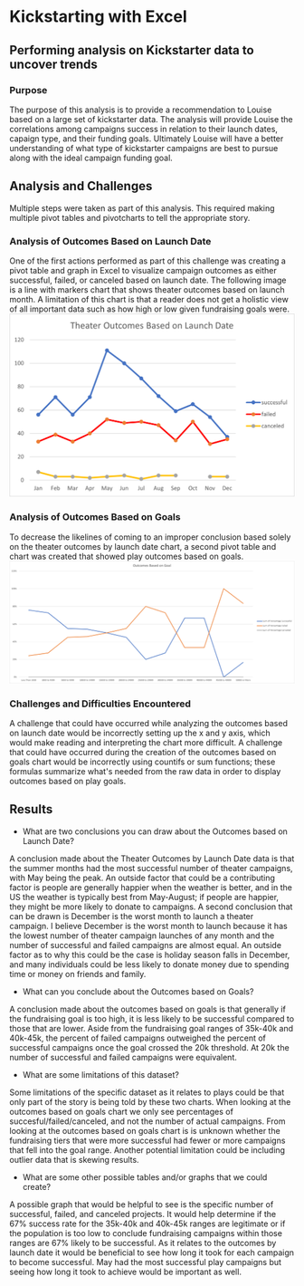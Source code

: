 # Kickstarting with Excel

## Performing analysis on Kickstarter data to uncover trends

### Purpose
The purpose of this analysis is to provide a recommendation to Louise based on a large set of kickstarter data.  The analysis will provide Louise the correlations among campaigns success in relation to their launch dates, capaign type, and their funding goals. Ultimately Louise will have a better understanding of what type of kickstarter campaigns are best to pursue along with the ideal campaign funding goal.

## Analysis and Challenges
Multiple steps were taken as part of this analysis.  This required making multiple pivot tables and pivotcharts to tell the appropriate story.  

### Analysis of Outcomes Based on Launch Date
One of the first actions performed as part of this challenge was creating a pivot table and graph in Excel to visualize campaign outcomes as either successful, failed, or canceled based on launch date.
The following image is a line with markers chart that shows theater outcomes based on launch month.  A limitation of this chart is that a reader does not get a holistic view of all important data such as how high or low given fundraising goals were.  
![Theater_Outcomes_vs_Launch.png](https://github.com/Jahill17/kickstarter-analysis/blob/24a36bb03a0cf55aa47ab6d24f6c7e504d68e9c8/Theater_Outcomes_vs_Launch.png)

### Analysis of Outcomes Based on Goals
To decrease the likelines of coming to an improper conclusion based solely on the theater outcomes by launch date chart, a second pivot table and chart was created that showed play outcomes based on goals. 
![Outcomes_vs_Goals.png](https://github.com/Jahill17/kickstarter-analysis/blob/24a36bb03a0cf55aa47ab6d24f6c7e504d68e9c8/Outcomes_vs_Goals.png)

### Challenges and Difficulties Encountered
A challenge that could have occurred while analyzing the outcomes based on launch date would be incorrectly setting up the x and y axis, which would make reading and interpreting the chart more difficult. A challenge that could have occurred during the creation of the outcomes based on goals chart would be incorrectly using countifs or sum functions; these formulas summarize what's needed from the raw data in order to display outcomes based on play goals.

## Results

- What are two conclusions you can draw about the Outcomes based on Launch Date?

A conclusion made about the Theater Outcomes by Launch Date data is that the summer months had the most successful number of theater campaigns, with May being the peak. An outside factor that could be a contributing factor is people are generally happier when the weather is better, and in the US the weather is typically best from May-August; if people are happier, they might be more likely to donate to campaigns.  A second conclusion that can be drawn is December is the worst month to launch a theater campaign.  I believe December is the worst month to launch because it has the lowest number of theater campaign launches of any month and the number of successful and failed campaigns are almost equal.  An outside factor as to why this could be the case is holiday season falls in December, and many individuals could be less likely to donate money due to spending time or money on friends and family. 

- What can you conclude about the Outcomes based on Goals?

A conclusion made about the outcomes based on goals is that generally if the fundraising goal is too high, it is less likely to be successful compared to those that are lower.  Aside from the fundraising goal ranges of 35k-40k and 40k-45k, the percent of failed campaigns outweighed the percent of successful campaigns once the goal crossed the 20k threshold. At 20k the number of successful and failed campaigns were equivalent.

- What are some limitations of this dataset?

Some limitations of the specific dataset as it relates to plays could be that only part of the story is being told by these two charts.  When looking at the outcomes based on goals chart we only see percentages of succesful/failed/canceled, and not the number of actual campaigns.  From looking at the outcomes based on goals chart is is unknown whether the fundraising tiers that were more successful had fewer or more campaigns that fell into the goal range.  Another potential limitation could be including outlier data that is skewing results.

- What are some other possible tables and/or graphs that we could create?

A possible graph that would be helpful to see is the specific number of successful, failed, and canceled projects.  It would help determine if the 67% success rate for the 35k-40k and 40k-45k ranges are legitimate or if the population is too low to conclude fundraising campaigns within those ranges are 67% likely to be successful.
As it relates to the outcomes by launch date it would be beneficial to see how long it took for each campaign to become successful.  May had the most successful play campaigns but seeing how long it took to achieve would be important as well.  
